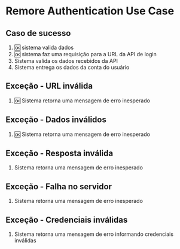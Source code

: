 # Remore Authentication Use Case

## Caso de sucesso
1. 🆗 sistema valida dados 
2. 🆗 sistema faz uma requisição para a URL da API de login
3. Sistema valida os dados recebidos da API
4. Sistema entrega os dados da conta do usuário

## Exceção - URL inválida
1. 🆗 Sistema retorna uma mensagem de erro inesperado

## Exceção - Dados inválidos
1. 🆗 Sistema retorna uma mensagem de erro inesperado

## Exceção - Resposta inválida
1. Sistema retorna uma mensagem de erro inesperado

## Exceção - Falha no servidor
1. Sistema retorna uma mensagem de erro inesperado

## Exceção - Credenciais inválidas
1. Sistema retorna uma mensagem de erro informando credenciais inválidas